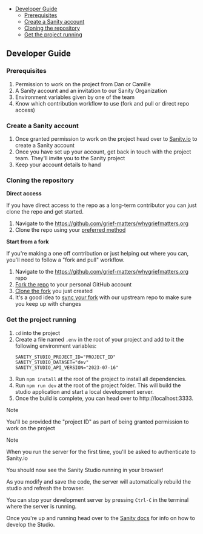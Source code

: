 - [Developer Guide](#developer-guide)
  - [Prerequisites](#prerequisites)
  - [Create a Sanity account](#create-a-sanity-account)
  - [Cloning the repository](#cloning-the-repository)
  - [Get the project running](#get-the-project-running)

## Developer Guide

### Prerequisites

1. Permission to work on the project from Dan or Camille
2. A Sanity account and an invitation to our Sanity Organization
3. Environment variables given by one of the team
4. Know which contribution workflow to use (fork and pull or direct repo access)

### Create a Sanity account

1. Once granted permission to work on the project head over to [Sanity.io](https://sanity.io/get-started) to create a Sanity account
2. Once you have set up your account, get back in touch with the project team. They'll invite you to the Sanity project
3. Keep your account details to hand

### Cloning the repository

**Direct access**

If you have direct access to the repo as a long-term contributor you can just clone the repo and get started.

1. Navigate to the https://github.com/grief-matters/whygriefmatters.org
2. Clone the repo using your [preferred method](https://docs.github.com/en/repositories/creating-and-managing-repositories/cloning-a-repository)

**Start from a fork**

If you're making a one off contribution or just helping out where you can, you'll need to follow a "fork and pull" workflow.

1. Navigate to the https://github.com/grief-matters/whygriefmatters.org repo
2. [Fork the repo](https://docs.github.com/en/pull-requests/collaborating-with-pull-requests/working-with-forks/fork-a-repo#forking-a-repository) to your personal GitHub account
3. [Clone the fork](https://docs.github.com/en/pull-requests/collaborating-with-pull-requests/working-with-forks/fork-a-repo#cloning-your-forked-repository) you just created
4. It's a good idea to [sync your fork](https://docs.github.com/en/pull-requests/collaborating-with-pull-requests/working-with-forks/fork-a-repo#configuring-git-to-sync-your-fork-with-the-upstream-repository) with our upstream repo to make sure you keep up with changes

### Get the project running

1. `cd` into the project
2. Create a file named `.env` in the root of your project and add to it the following environment variables:
   ```shell
   SANITY_STUDIO_PROJECT_ID="PROJECT_ID"
   SANITY_STUDIO_DATASET="dev"
   SANITY_STUDIO_API_VERSION="2023-07-16"
   ```
3. Run `npm install` at the root of the project to install all dependencies.
4. Run `npm run dev` at the root of the project folder. This will build the studio application and start a local development server.
5. Once the build is complete, you can head over to http://localhost:3333.

> [!Note]
>
> You'll be provided the "project ID" as part of being granted permission to work on the project

> [!Note]
>
> When you run the server for the first time, you'll be asked to authenticate to Sanity.io

You should now see the Sanity Studio running in your browser!

As you modify and save the code, the server will automatically rebuild the studio and refresh the browser.

You can stop your development server by pressing `Ctrl-C` in the terminal where the server is running.

Once you're up and running head over to the [Sanity docs](https://www.sanity.io/docs) for info on how to develop the Studio.
